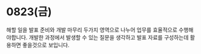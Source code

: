 # 0823(금)

해할 일을 발표 준비와 개발 마무리 두가지 영역으로 나누어 업무를 효율적으로 수행해야합니다.
개발한 과정에서 발생할 수 있는 질문을 생각하고 발표 자료를 구성하는데 활용하면 좋을것으로 보입니다.